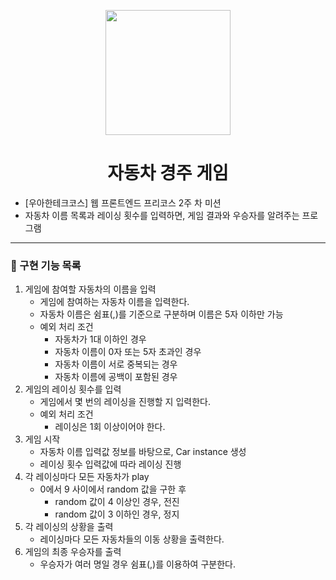<p align="middle" >
  <img width="200px;" src="https://github.com/woowacourse/javascript-racingcar-precourse/blob/main/images/racingcar_icon.png?raw=true"/>
</p>
<h1 align="middle">자동차 경주 게임</h1>

+ [우아한테크코스] 웹 프론트엔드 프리코스 2주 차 미션
+ 자동차 이름 목록과 레이싱 횟수를 입력하면, 게임 결과와 우승자를 알려주는 프로그램

---

### 🎯 구현 기능 목록

1. 게임에 참여할 자동차의 이름을 입력
   - 게임에 참여하는 자동차 이름을 입력한다.
   - 자동차 이름은 쉼표(,)를 기준으로 구분하며 이름은 5자 이하만 가능
   - 예외 처리 조건
     - 자동차가 1대 이하인 경우
     - 자동차 이름이 0자 또는 5자 초과인 경우
     - 자동차 이름이 서로 중복되는 경우
     - 자동차 이름에 공백이 포함된 경우
2. 게임의 레이싱 횟수를 입력
   - 게임에서 몇 번의 레이싱을 진행할 지 입력한다.
   - 예외 처리 조건
     - 레이싱은 1회 이상이어야 한다.
3. 게임 시작
   - 자동차 이름 입력값 정보를 바탕으로, Car instance 생성
   - 레이싱 횟수 입력값에 따라 레이싱 진행
4. 각 레이싱마다 모든 자동차가 play
   - 0에서 9 사이에서 random 값을 구한 후
     - random 값이 4 이상인 경우, 전진
     - random 값이 3 이하인 경우, 정지
5. 각 레이싱의 상황을 출력
   - 레이싱마다 모든 자동차들의 이동 상황을 출력한다.
6. 게임의 최종 우승자를 출력
   - 우승자가 여러 명일 경우 쉼표(,)를 이용하여 구분한다.
